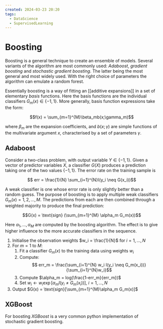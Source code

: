 ```yaml
---
created: 2024-03-23 20:20
tags:
  - DataScience
  - SupervisedLearning
---
```


# Boosting

Boosting is a general technique to create an ensemble of models. Several variants of the algorithm are most commonly used: *Adaboost*, *gradient boosting* and *stochastic gradient boosting*. The latter being the most general and most widely used. With the right choice of parameters the algorithm can emulate a random forest.

Essentially boosting is a way of fitting an [[additive expansions]] in a set of elementary *basis* functions. Here the basis functions are the individual classifiers $G_m(x) \in \{-1, 1\}$. More generally, basis function expressions take the form:

$$f(x) = \sum_{m=1}^{M}\beta_mb(x;\gamma_m)$$

where $\beta_m$ are the expansion coefficients, and $b(x;\gamma)$ are simple functions of the multivariate argument $x$, characterised by a set of parameters $\gamma$.

## Adaboost

Consider a two-class problem, with output variable $Y \in \{-1, 1 \}$. Given a vector of predictor variables $X$, a classifier $G(X)$ produces a prediction taking one of the two values $\{-1, 1\}$. The error rate on the training sample is 

$$ err = \frac{1}{N} \sum_{i=1}^{N}I(y_i \neq G(x_i))$$

A weak classifier is one whose error rate is only slightly better than a random guess. The purpose of boosting is to apply multiple weak classifiers $G_m(x) = 1, 2, \dots, M$. The predictions from each are then combined through a weighted majority to produce the final prediction:

$$G(x) = \text{sign} (\sum_{m=1}^{M} \alpha_m G_m(x))$$

Here $\alpha_1, \dots, \alpha_M$ are computed by the boosting algorithm. The effect is to give higher influence to the more accurate classifiers in the sequence. 

1. Initialise the observation weights $w_i = \frac{1}{N}$ for $i=1, \dots, N$
2. For $m=1 \text{ to } M$:
	1. Fit a classifier $G_m(x)$ to the training data using weights $w_i$
	2. Compute: $$ err_m = \frac{\sum_{i=1}^{N} w_i I(y_i \neq G_m(x_i))}{\sum_{i=1}^{N}w_i}$$
	3. Compute $\alpha_m = log(\frac{1-err_m}{err_m})$
	4. Set $w_i \leftarrow w_i \exp{[\alpha_m I(y_i \neq G_m(x_i))]}$, $i=1, \dots, N$
3. Output $G(x) = \text{sign}[\sum_{m=1}^{M}\alpha_m G_m(x)]$


## XGBoost

For boosting *XGBoost* is a very common python implementation of stochastic gradient boosting. 
